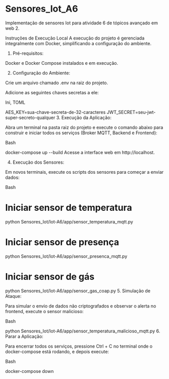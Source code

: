 # Sensores_Iot_A6
Implementação de sensores Iot para atividade 6 de tópicos avançado em web 2. 

Instruções de Execução Local
A execução do projeto é gerenciada integralmente com Docker, simplificando a configuração do ambiente.

1. Pré-requisitos:

Docker e Docker Compose instalados e em execução.

2. Configuração do Ambiente:

Crie um arquivo chamado .env na raiz do projeto.

Adicione as seguintes chaves secretas a ele:

Ini, TOML

AES_KEY=sua-chave-secreta-de-32-caracteres
JWT_SECRET=seu-jwt-super-secreto-qualquer
3. Execução da Aplicação:

Abra um terminal na pasta raiz do projeto e execute o comando abaixo para construir e iniciar todos os serviços (Broker MQTT, Backend e Frontend):

Bash

docker-compose up --build
Acesse a interface web em http://localhost.

4. Execução dos Sensores:

Em novos terminais, execute os scripts dos sensores para começar a enviar dados:

Bash

# Iniciar sensor de temperatura
python Sensores_Iot/Iot-A6/app/sensor_temperatura_mqtt.py

# Iniciar sensor de presença
python Sensores_Iot/Iot-A6/app/sensor_presenca_mqtt.py

# Iniciar sensor de gás
python Sensores_Iot/Iot-A6/app/sensor_gas_coap.py
5. Simulação de Ataque:

Para simular o envio de dados não criptografados e observar o alerta no frontend, execute o sensor malicioso:

Bash

python Sensores_Iot/Iot-A6/app/sensor_temperatura_malicioso_mqtt.py
6. Parar a Aplicação:

Para encerrar todos os serviços, pressione Ctrl + C no terminal onde o docker-compose está rodando, e depois execute:

Bash

docker-compose down
